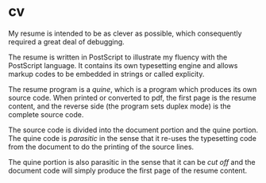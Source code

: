 # cv
My resume is intended to be as clever as possible, which consequently
required a great deal of debugging.

The resume is written in PostScript to illustrate my fluency with the PostScript
language. It contains its own typesetting engine and allows markup codes to be
embedded in strings or called explicity. 

The resume program is a *quine*, which is a program which produces its own source code. 
When printed or converted to pdf, the first page is the resume content, 
and the reverse side (the program sets duplex mode) is the complete source code.

The source code is divided into the document portion and the quine portion. 
The quine code is *parasitic* in the sense that it re-uses the typesetting code
from the document to do the printing of the source lines. 

The quine portion is also parasitic in the sense that it can be *cut off* and the 
document code will simply produce the first page of the resume content.
